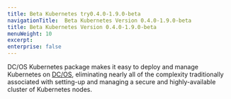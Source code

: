 ```yaml
---
title: Beta Kubernetes try0.4.0-1.9.0-beta
navigationTitle:  Beta Kubernetes Version 0.4.0-1.9.0-beta
title: Beta Kubernetes Version 0.4.0-1.9.0-beta
menuWeight: 10
excerpt:
enterprise: false
---
```


<!-- This source repo for this topic is https://github.com/mesosphere/dcos-kubernetes -->


DC/OS Kubernetes package makes it easy to deploy and manage Kubernetes on [DC/OS](https://mesosphere.com/product/), eliminating nearly all of the complexity traditionally associated with setting-up and managing a secure and highly-available cluster of Kubernetes nodes.
